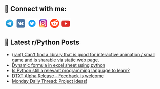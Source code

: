 ## 🔎 Connect with me:
[<img src="https://github.com/bullbesh/bullbesh/blob/main/images/Telegram.png" width="32" height="32" />](https://t.me/bullbesh)
[<img src="https://github.com/bullbesh/bullbesh/blob/main/images/VK.png" width="32" height="32" />](https://vk.com/bullbesh)
[<img src="https://github.com/bullbesh/bullbesh/blob/main/images/Twitter.png" width="32" height="32" />](https://twitter.com/bullbesh1)
[<img src="https://github.com/bullbesh/bullbesh/blob/main/images/Instagram.png" width="32" height="32" />](https://www.instagram.com/bullbesh)
[<img src="https://github.com/bullbesh/bullbesh/blob/main/images/Reddit.png" width="32" height="32" />](https://www.reddit.com/user/bullbesh)
[<img src="https://github.com/bullbesh/bullbesh/blob/main/images/YouTube.png" width="32" height="32" />](https://www.youtube.com/channel/UCtfjRs6uzgq5mfm8S06WTcg)

## 📕 Latest r/Python Posts
<!-- BLOG-POST-LIST:START -->
- [&lpar;rant&rpar; Can&#39;t find a library that is good for interactive animation / small game and is sharable via static web page.](https://www.reddit.com/r/Python/comments/11jqk3l/rant_cant_find_a_library_that_is_good_for/)
- [Dynamic formula in excel sheet using python](https://www.reddit.com/r/Python/comments/11jongr/dynamic_formula_in_excel_sheet_using_python/)
- [Is Python still a relevant programming language to learn?](https://www.reddit.com/r/Python/comments/11jlul5/is_python_still_a_relevant_programming_language/)
- [DTXT Alpha Release - Feedback is welcome](https://www.reddit.com/r/Python/comments/11jlp2g/dtxt_alpha_release_feedback_is_welcome/)
- [Monday Daily Thread: Project ideas!](https://www.reddit.com/r/Python/comments/11jiacw/monday_daily_thread_project_ideas/)
<!-- BLOG-POST-LIST:END -->
